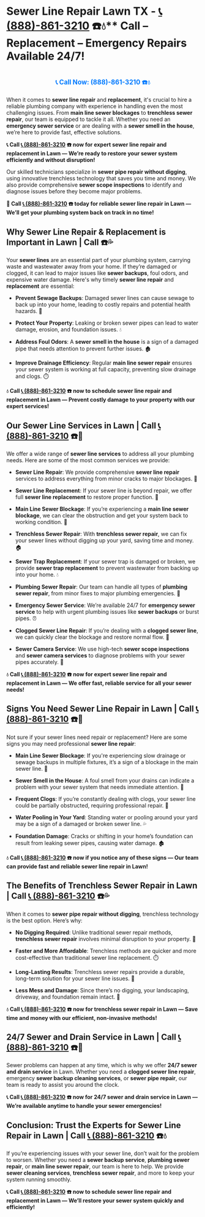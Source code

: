 # Sewer Line Repair Lawn TX - [📞 (888)-861-3210](https://plumbing-texas-3210.netlify.app) ☎️💧** Call – Replacement – Emergency Repairs Available 24/7!
# 

<p align="center" style="font-size: 1.2em; font-weight: bold; margin: 20px 0;">
  <a href="https://plumbing-texas-3210.netlify.app" target="_blank" style="color: #007BFF; text-decoration: none;">📞 Call Now: (888)-861-3210 ☎️💧</a>
</p>

When it comes to **sewer line repair** and **replacement**, it's crucial to hire a reliable plumbing company with experience in handling even the most challenging issues. From **main line sewer blockages** to **trenchless sewer repair**, our team is equipped to tackle it all. Whether you need an **emergency sewer service** or are dealing with a **sewer smell in the house**, we’re here to provide fast, effective solutions.

**📞 Call [📞 (888)-861-3210](https://plumbing-texas-3210.netlify.app) ☎️ now for expert sewer line repair and replacement in Lawn — We’re ready to restore your sewer system efficiently and without disruption!**

Our skilled technicians specialize in **sewer pipe repair without digging**, using innovative trenchless technology that saves you time and money. We also provide comprehensive **sewer scope inspections** to identify and diagnose issues before they become major problems.

**🚨 Call [📞 (888)-861-3210](https://plumbing-texas-3210.netlify.app) ☎️ today for reliable sewer line repair in Lawn — We’ll get your plumbing system back on track in no time!**

## **Why Sewer Line Repair & Replacement is Important in Lawn | Call  ☎️💦**

Your **sewer lines** are an essential part of your plumbing system, carrying waste and wastewater away from your home. If they’re damaged or clogged, it can lead to major issues like **sewer backups**, foul odors, and expensive water damage. Here's why timely **sewer line repair** and **replacement** are essential:

- **Prevent Sewage Backups**: Damaged sewer lines can cause sewage to back up into your home, leading to costly repairs and potential health hazards. 🚽

- **Protect Your Property**: Leaking or broken sewer pipes can lead to water damage, erosion, and foundation issues. 💧

- **Address Foul Odors**: A **sewer smell in the house** is a sign of a damaged pipe that needs attention to prevent further issues. 🏚️

- **Improve Drainage Efficiency**: Regular **main line sewer repair** ensures your sewer system is working at full capacity, preventing slow drainage and clogs. ⏱️

**💧 Call [📞 (888)-861-3210](https://plumbing-texas-3210.netlify.app) ☎️ now to schedule sewer line repair and replacement in Lawn — Prevent costly damage to your property with our expert services!**

## **Our Sewer Line Services in Lawn | Call [📞 (888)-861-3210](https://plumbing-texas-3210.netlify.app) ☎️🔧**

We offer a wide range of **sewer line services** to address all your plumbing needs. Here are some of the most common services we provide:

- **Sewer Line Repair**: We provide comprehensive **sewer line repair** services to address everything from minor cracks to major blockages. 🔧

- **Sewer Line Replacement**: If your sewer line is beyond repair, we offer full **sewer line replacement** to restore proper function. 💪

- **Main Line Sewer Blockage**: If you’re experiencing a **main line sewer blockage**, we can clear the obstruction and get your system back to working condition. 🚿

- **Trenchless Sewer Repair**: With **trenchless sewer repair**, we can fix your sewer lines without digging up your yard, saving time and money. 🏠

- **Sewer Trap Replacement**: If your sewer trap is damaged or broken, we provide **sewer trap replacement** to prevent wastewater from backing up into your home. 💧

- **Plumbing Sewer Repair**: Our team can handle all types of **plumbing sewer repair**, from minor fixes to major plumbing emergencies. 🚽

- **Emergency Sewer Service**: We’re available 24/7 for **emergency sewer service** to help with urgent plumbing issues like **sewer backups** or burst pipes. ⏰

- **Clogged Sewer Line Repair**: If you’re dealing with a **clogged sewer line**, we can quickly clear the blockage and restore normal flow. 🚿

- **Sewer Camera Service**: We use high-tech **sewer scope inspections** and **sewer camera services** to diagnose problems with your sewer pipes accurately. 🎥

**💧 Call [📞 (888)-861-3210](https://plumbing-texas-3210.netlify.app) ☎️ now for expert sewer line repair and replacement in Lawn — We offer fast, reliable service for all your sewer needs!**

## **Signs You Need Sewer Line Repair in Lawn | Call [📞 (888)-861-3210](https://plumbing-texas-3210.netlify.app) ☎️🚨**

Not sure if your sewer lines need repair or replacement? Here are some signs you may need professional **sewer line repair**:

- **Main Line Sewer Blockage**: If you're experiencing slow drainage or sewage backups in multiple fixtures, it’s a sign of a blockage in the main sewer line. 🚿

- **Sewer Smell in the House**: A foul smell from your drains can indicate a problem with your sewer system that needs immediate attention. 💩

- **Frequent Clogs**: If you’re constantly dealing with clogs, your sewer line could be partially obstructed, requiring professional repair. 🔧

- **Water Pooling in Your Yard**: Standing water or pooling around your yard may be a sign of a damaged or broken sewer line. 💦

- **Foundation Damage**: Cracks or shifting in your home’s foundation can result from leaking sewer pipes, causing water damage. 🏚️

**💧 Call [📞 (888)-861-3210](https://plumbing-texas-3210.netlify.app) ☎️ now if you notice any of these signs — Our team can provide fast and reliable sewer line repair in Lawn!**

## **The Benefits of Trenchless Sewer Repair in Lawn | Call [📞 (888)-861-3210](https://plumbing-texas-3210.netlify.app) ☎️💦**

When it comes to **sewer pipe repair without digging**, trenchless technology is the best option. Here’s why:

- **No Digging Required**: Unlike traditional sewer repair methods, **trenchless sewer repair** involves minimal disruption to your property. 🏡

- **Faster and More Affordable**: Trenchless methods are quicker and more cost-effective than traditional sewer line replacement. ⏱️

- **Long-Lasting Results**: Trenchless sewer repairs provide a durable, long-term solution for your sewer line issues. 💪

- **Less Mess and Damage**: Since there’s no digging, your landscaping, driveway, and foundation remain intact. 🌳

**💧 Call [📞 (888)-861-3210](https://plumbing-texas-3210.netlify.app) ☎️ now for trenchless sewer repair in Lawn — Save time and money with our efficient, non-invasive methods!**

## **24/7 Sewer and Drain Service in Lawn | Call [📞 (888)-861-3210](https://plumbing-texas-3210.netlify.app) ☎️🚨**

Sewer problems can happen at any time, which is why we offer **24/7 sewer and drain service** in Lawn. Whether you need a **clogged sewer line repair**, emergency **sewer backup cleaning services**, or **sewer pipe repair**, our team is ready to assist you around the clock.

**📞 Call [📞 (888)-861-3210](https://plumbing-texas-3210.netlify.app) ☎️ now for 24/7 sewer and drain service in Lawn — We’re available anytime to handle your sewer emergencies!**

## **Conclusion: Trust the Experts for Sewer Line Repair in Lawn | Call [📞 (888)-861-3210](https://plumbing-texas-3210.netlify.app) ☎️💧**

If you’re experiencing issues with your sewer line, don’t wait for the problem to worsen. Whether you need a **sewer backup service**, **plumbing sewer repair**, or **main line sewer repair**, our team is here to help. We provide **sewer cleaning services**, **trenchless sewer repair**, and more to keep your system running smoothly.

**📞 Call [📞 (888)-861-3210](https://plumbing-texas-3210.netlify.app) ☎️ now to schedule sewer line repair and replacement in Lawn — We’ll restore your sewer system quickly and efficiently!**
